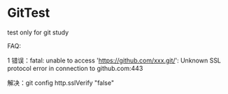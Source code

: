 # GitTest
test only for git study


FAQ:

1 错误：fatal: unable to access 'https://github.com/xxx.git/': Unknown SSL protocol error in connection to github.com:443

解决：git config http.sslVerify "false"